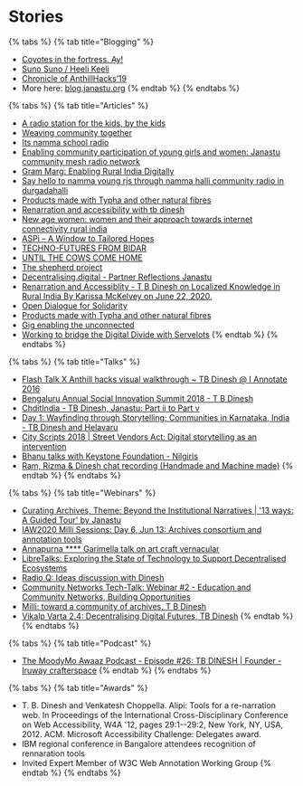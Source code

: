 # Stories

{% tabs %}
{% tab title="Blogging" %}
* [Coyotes in the fortress. Ay!](https://medium.com/@tbdinesh/coyotes-in-the-fortress-ay-a3e6a6f9983e)
* [Suno Suno / Heeli Keeli](https://storymaps.arcgis.com/stories/feb2631eb3ea489eb019ffb8282396f6)
* [Chronicle of AnthillHacks’19](https://themanikantan.medium.com/anthill-hacks19-87369b19b59c)&#x20;
* More here: [blog.janastu.org](https://blog.janastu.org)
{% endtab %}
{% endtabs %}

{% tabs %}
{% tab title="Articles" %}
* [A radio station for the kids, by the kids](https://www.newindianexpress.com/thesundaystandard/2018/nov/18/a-radio-station-for-the-kids-by-the-kids-1899792.html)
* [Weaving community together](https://www.genderit.org/feminist-talk/weaving-community-together-grassroots-tech)
* [Its namma school radio](https://www.prajavani.net/educationcareer/education/its-nam-school-radio-665055.html)
* [Enabling community participation of young girls and women: Janastu community mesh radio network](https://www.apc.org/en/blog/enabling-community-participation-young-girls-and-women-janastu-community-mesh-radio-network)
* [Gram Marg: Enabling Rural India Digitally](http://sarbanibelur.blogspot.com)
* [Say hello to namma young rjs through namma halli community radio in durgadahalli](https://www.edexlive.com/people/2019/sep/25/say-hello-to-namma-young-rjs-through-namma-halli-community-radio-in-durgadahalli-8375.html)
* [Products made with Typha and other natural fibres](http://biometrust.blogspot.com/2018/05/products-made-with-typha-and-other.html)
* [Renarration and accessibility with tb dinesh](https://www.digital-democracy.org/blog/renarration-and-accessibility-with-t-b-dinesh/)
* [New age women: women and their approach towards internet connectivity rural india](https://www.genderit.org/articles/new-age-women-women-and-their-approach-towards-internet-connectivity-rural-india)
* [ASPi – A Window to Tailored Hopes](https://www.devalt.org/newsletter/feb21/of\_2.htm)
* [TECHNO-FUTURES FROM BIDAR](https://one.compost.digital/fertile-technofutures-from-bidar/)
* [UNTIL THE COWS COME HOME](https://one.compost.digital/until-the-cows-come-home/)
* [The shepherd project](https://theshepherdproject.tumblr.com)
* [Decentralising.digital - Partner Reflections Janastu](https://www.decentralising.digital/2021/06/25/partner-reflections-janastu/)
* [Renarration and Accessiblity - T B Dinesh on Localized Knowledge in Rural India By Karissa McKelvey on June 22, 2020.](https://www.digital-democracy.org/blog/renarration-and-accessibility-with-t-b-dinesh/)
* [Open Dialogue for Solidarity](http://www.perspectives.devalt.org/2020/10/05/open-dialogue-for-solidarity/)
* [Products made with Typha and other natural fibres](http://biometrust.blogspot.com/2018/05/products-made-with-typha-and-other.html)
* [Gig enabling the unconnected](https://www.itu.int/net4/ITU-D/CDS/REG4COVID/Display.asp?ID=54284)
* [Working to bridge the Digital Divide with Servelots](https://48percent.org/working-to-bridge-the-digital-divide-with-servelots/)
{% endtab %}
{% endtabs %}

{% tabs %}
{% tab title="Talks" %}
* [Flash Talk X Anthill hacks visual walkthrough \~ TB Dinesh @ I Annotate 2016](https://www.youtube.com/watch?v=sm77MP4KV2A)
* [Bengaluru Annual Social Innovation Summit 2018 - T B Dinesh](https://www.youtube.com/watch?v=iqE7o8LgD6Q)
* [ChditIndia - TB Dinesh, Janastu: Part ii to Part v](https://www.youtube.com/channel/UCFnWT3XWxKiNc7cZUjhDYBw)
* [Day 1: Wayfinding through Storytelling; Communities in Karnataka, India - TB Dinesh and Helavaru](https://www.youtube.com/watch?v=Pm\_D9JW0xWU)
* [City Scripts 2018 | Street Vendors Act: Digital storytelling as an intervention](https://www.youtube.com/watch?v=xMQYuDlUzQU)
* [Bhanu talks with Keystone Foundation - Nilgiris](https://www.dropbox.com/s/apxyz0eyomhh3of/Bhanu%20talks%20with%20Keystone%20Foundation%20-%20Nilgiris.mp3?dl=0)
* [Ram, Rizma & Dinesh chat recording (Handmade and Machine made)](https://www.dropbox.com/s/skhhnsl29zhu4oq/rizma\_ram\_2021\_08\_30\_09\_27\_06.mp3?dl=0)
{% endtab %}
{% endtabs %}

{% tabs %}
{% tab title="Webinars" %}
* [Curating Archives, Theme: Beyond the Institutional Narratives | '13 ways: A Guided Tour' by Janastu](https://www.youtube.com/watch?v=aSJvVds7FdA)
* [IAW2020 Milli Sessions: Day 6, Jun 13: Archives consortium and annotation tools](https://www.youtube.com/watch?v=Ou4smCzjnck)
* [Annapurna **** Garimella talk on art craft vernacular](https://files.janastu.org/apps/files/?dir=/Janastu%20Webinar/Annapurna\_Garimella\_talk\_art\_craft\_vernacular\&fileid=11948)
* [LibreTalks: Exploring the State of Technology to Support Decentralised Ecosystems](https://www.youtube.com/watch?v=ashEPIZ7PVw)
* [Radio Q: Ideas discussion with Dinesh](https://classmeet.chiguru.tech/playback/presentation/2.0/playback.html?meetingId=3520b760e5b1f6d8369fa5ac8a57c98592af963f-1598247779002)
* [Community Networks Tech-Talk: Webinar #2 - Education and Community Networks, Building Opportunities](https://communitynetworks.group/t/education-and-community-networks-building-opportunities/557)
* [Milli: toward a community of archives, T B Dinesh](https://youtu.be/he5d4erB9wA?t=1695)
* [Vikalp Varta 2.4: Decentralising Digital Futures, TB Dinesh](https://www.youtube.com/watch?v=TZ6v-14191w)
{% endtab %}
{% endtabs %}

{% tabs %}
{% tab title="Podcast" %}
* [The MoodyMo Awaaz Podcast - Episode #26: TB DINESH | Founder - Iruway crafterspace](https://www.buzzsprout.com/1107020/8201103-episode-26-tb-dinesh-founder-iruway-crafterspace)
{% endtab %}
{% endtabs %}

{% tabs %}
{% tab title="Awards" %}
* T. B. Dinesh and Venkatesh Choppella. Alipi: Tools for a re-narration web. In Proceedings of the International Cross-Disciplinary Conference on Web Accessibility, W4A '12, pages 29:1--29:2, New York, NY, USA, 2012. ACM. Microsoft Accessibility Challenge: Delegates award.
* IBM regional conference in Bangalore attendees recognition of rennaration tools
* Invited Expert Member of W3C Web Annotation Working Group
{% endtab %}
{% endtabs %}
